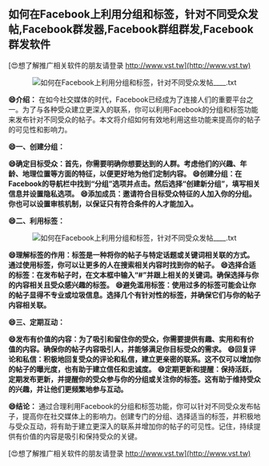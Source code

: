 ## **如何在Facebook上利用分组和标签，针对不同受众发帖,Facebook群发器,Facebook群组群发,Facebook群发软件**

[😍想了解推广相关软件的朋友请登录 http://www.vst.tw](http://www.vst.tw)

 <center><img src="https://vst.tw/MP4/tuiguang/png/2.png" alt="如何在Facebook上利用分组和标签，针对不同受众发帖____.txt"></center>

**😄介绍：**
在如今社交媒体的时代，Facebook已经成为了连接人们的重要平台之一。为了与各种受众建立更深入的联系，你可以利用Facebook的分组和标签功能来发布针对不同受众的帖子。本文将介绍如何有效地利用这些功能来提高你的帖子的可见性和影响力。

**😄一、创建分组：**

**😄确定目标受众：首先，你需要明确你想要达到的人群。考虑他们的兴趣、年龄、地理位置等方面的特征，以便更好地为他们定制内容。**
**😄创建分组：在Facebook的导航栏中找到“分组”选项并点击。然后选择“创建新分组”，填写相关信息并设置隐私选项。**
**😄添加成员：邀请符合目标受众特征的人加入你的分组。你也可以设置审核机制，以保证只有符合条件的人才能加入。**

**😄二、利用标签：**

 <center><img src="https://vst.tw/MP4/tuiguang/png/6.png" alt="如何在Facebook上利用分组和标签，针对不同受众发帖____.txt"></center>

**😄理解标签的作用：标签是一种将你的帖子与特定话题或关键词相关联的方式。通过使用标签，你可以让更多的人在搜索相关内容时找到你的帖子。**
**😄选择合适的标签：在发布帖子时，在文本框中输入“#”并跟上相关的关键词。确保选择与你的内容相关且受众感兴趣的标签。**
**😄避免滥用标签：使用过多的标签可能会让你的帖子显得不专业或垃圾信息。选择几个有针对性的标签，并确保它们与你的帖子内容相关联。**

**😄三、定期互动：**

**😄发布有价值的内容：为了吸引和留住你的受众，你需要提供有趣、实用和有价值的内容。确保你的帖子内容吸引人，并能够满足你目标受众的需求。**
**😄回复评论和私信：积极地回复受众的评论和私信，建立更亲密的联系。这不仅可以增加你的帖子的曝光度，也有助于建立信任和忠诚度。**
**😄定期更新和提醒：保持活跃，定期发布更新，并提醒你的受众参与你的分组或关注你的标签。这有助于维持受众的兴趣，并让他们更频繁地参与互动。**

**😄结论：**
通过合理利用Facebook的分组和标签功能，你可以针对不同受众发布帖子，提高你在社交媒体上的影响力。创建专门的分组、选择适当的标签，并积极地与受众互动，将有助于建立更深入的联系并增加你的帖子的可见性。记住，持续提供有价值的内容是吸引和保持受众的关键。

[😍想了解推广相关软件的朋友请登录 http://www.vst.tw](http://www.vst.tw)



